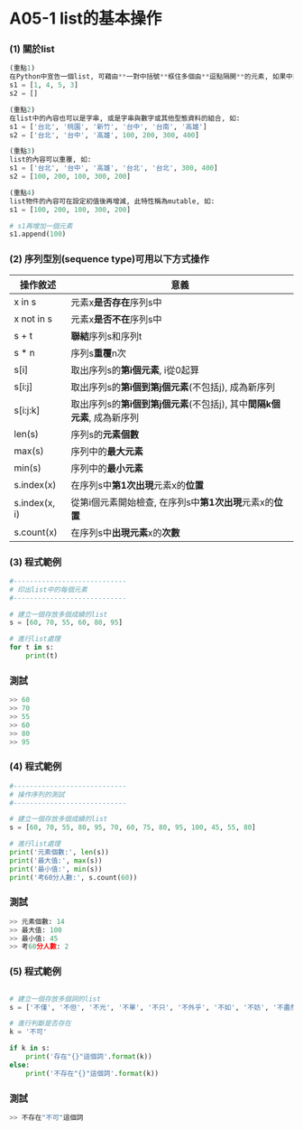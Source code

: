 # A05-1 list的基本操作


### (1) 關於list
``` python
(重點1)
在Python中宣告一個list, 可藉由**一對中括號**框住多個由**逗點隔開**的元素, 如果中括號內沒有元素 它就是一個空的list, 如:
s1 = [1, 4, 5, 3]
s2 = []

(重點2)
在list中的內容也可以是字串, 或是字串與數字或其他型態資料的組合, 如:
s1 = ['台北', '桃園', '新竹', '台中', '台南', '高雄']
s2 = ['台北', '台中', '高雄', 100, 200, 300, 400]

(重點3)
list的內容可以重覆, 如:
s1 = ['台北', '台中', '高雄', '台北', '台北', 300, 400]
s2 = [100, 200, 100, 300, 200]

(重點4)
list物件的內容可在設定初值後再增減, 此特性稱為mutable, 如:
s1 = [100, 200, 100, 300, 200]

# s1再增加一個元素
s1.append(100)  
```

### (2) 序列型別(sequence type)可用以下方式操作

| 操作敘述 | 意義 |
|---------|------|
| x in s | 元素x**是否存在**序列s中 |
| x not in s | 元素x**是否不在**序列s中 |
| s + t | **聯結**序列s和序列t |
| s * n | 序列s**重覆**n次 |
| s[i] | 取出序列s的**第i個元素**, i從0起算 |
| s[i:j] | 取出序列s的**第i個到第j個元素**(不包括j), 成為新序列  |
| s[i:j:k] | 取出序列s的**第i個到第j個元素**(不包括j), 其中**間隔k個元素**, 成為新序列  |
| len(s) | 序列s的**元素個數** |
| max(s) | 序列中的**最大元素** |
| min(s) | 序列中的**最小元素** |
| s.index(x) | 在序列s中**第1次出現**元素x的**位置** |
| s.index(x, i) | 從第i個元素開始檢查, 在序列s中**第1次出現**元素x的**位置** |
| s.count(x) | 在序列s中**出現元素**x的**次數** |

### (3) 程式範例
``` python
#----------------------------
# 印出list中的每個元素
#----------------------------

# 建立一個存放多個成績的list
s = [60, 70, 55, 60, 80, 95]

# 進行list處理
for t in s:
    print(t)
```

### 測試
``` python
>> 60
>> 70
>> 55
>> 60
>> 80
>> 95
```

### (4) 程式範例
``` python
#----------------------------
# 操作序列的測試
#----------------------------

# 建立一個存放多個成績的list
s = [60, 70, 55, 80, 95, 70, 60, 75, 80, 95, 100, 45, 55, 80]

# 進行list處理
print('元素個數:', len(s))
print('最大值:', max(s))  
print('最小值:', min(s)) 
print('考60分人數:', s.count(60)) 
```

### 測試
``` python
>> 元素個數: 14
>> 最大值: 100
>> 最小值: 45
>> 考60分人數: 2
```

### (5) 程式範例
``` python

# 建立一個存放多個詞的list
s = ['不僅', '不但', '不光', '不單', '不只', '不外乎', '不如', '不妨', '不盡然', '不得', '不怕']

# 進行判斷是否存在
k = '不可'

if k in s:
    print('存在"{}"這個詞'.format(k))
else:
    print('不存在"{}"這個詞'.format(k))
```

### 測試
``` python
>> 不存在"不可"這個詞
```
